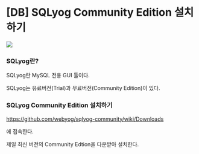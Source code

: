 # [DB] SQLyog Community Edition 설치하기

![](https://velog.velcdn.com/images/chrios99/post/f6025a45-0c1a-4d30-979d-82e8aee1a310/image.png)

### SQLyog란?
SQLyog란 MySQL 전용 GUI 툴이다.

SQLyog는 유료버전(Trial)과 무료버전(Community Edition)이 있다.

### SQLyog Community Edition 설치하기

https://github.com/webyog/sqlyog-community/wiki/Downloads

에 접속한다.

제일 최신 버전의 Community Edtion을 다운받아 설치한다.
